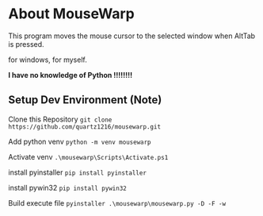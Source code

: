 # About MouseWarp

This program moves the mouse cursor to the selected window when AltTab is pressed.

for windows, for myself.

**I have no knowledge of Python !!!!!!!!**

## Setup Dev Environment (Note)

Clone this Repository
`git clone https://github.com/quartz1216/mousewarp.git`

Add python venv
`python -m venv mousewarp`

Activate venv
`.\mousewarp\Scripts\Activate.ps1`

install pyinstaller
`pip install pyinstaller`

install pywin32 
`pip install pywin32`

Build execute file
`pyinstaller .\mousewarp\mousewarp.py -D -F -w`
